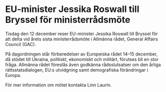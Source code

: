 # EU-minister Jessika Roswall till Bryssel för ministerrådsmöte

Tisdag den 12 december reser EU-minister Jessika Roswall till Bryssel för att delta vid årets sista ministerrådsmöte i Allmänna rådet, General Affairs Council (GAC).

På dagordningen står förberedelser av Europeiska rådet 14–15 december, då stödet till Ukraina, politiskt, ekonomiskt och militärt, förutses bli en stor fråga. Allmänna rådet föreslås även godkänna rådsslutsatser om den årliga rättsstatsdialogen, EU:s utvidgning samt demografiska förändringar i Europa.

För mer information om mötet kontakta Linn Laurin.
